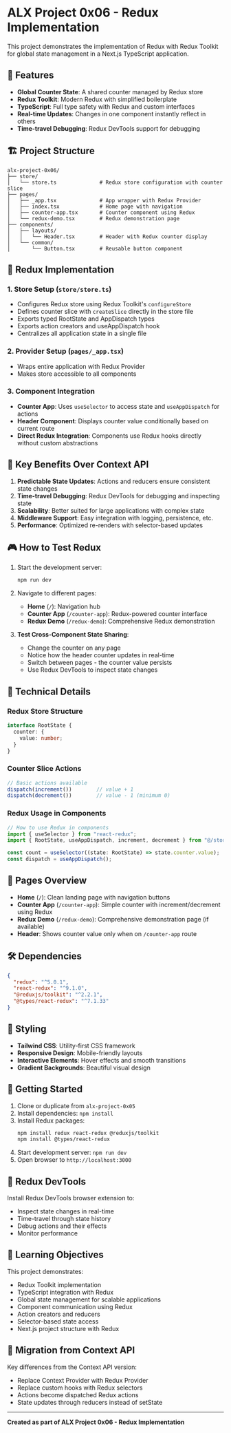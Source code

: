 # ALX Project 0x06 - Redux Implementation

This project demonstrates the implementation of Redux with Redux Toolkit for global state management in a Next.js TypeScript application.

## 🚀 Features

- **Global Counter State**: A shared counter managed by Redux store
- **Redux Toolkit**: Modern Redux with simplified boilerplate
- **TypeScript**: Full type safety with Redux and custom interfaces
- **Real-time Updates**: Changes in one component instantly reflect in others
- **Time-travel Debugging**: Redux DevTools support for debugging

## 🏗️ Project Structure

```text
alx-project-0x06/
├── store/
│   └── store.ts              # Redux store configuration with counter slice
├── pages/
│   ├── _app.tsx              # App wrapper with Redux Provider
│   ├── index.tsx             # Home page with navigation
│   ├── counter-app.tsx       # Counter component using Redux
│   └── redux-demo.tsx        # Redux demonstration page
├── components/
│   ├── layouts/
│   │   └── Header.tsx        # Header with Redux counter display
│   └── common/
│       └── Button.tsx        # Reusable button component
```

## 🎯 Redux Implementation

### 1. Store Setup (`store/store.ts`)

- Configures Redux store using Redux Toolkit's `configureStore`
- Defines counter slice with `createSlice` directly in the store file
- Exports typed RootState and AppDispatch types
- Exports action creators and useAppDispatch hook
- Centralizes all application state in a single file
### 2. Provider Setup (`pages/_app.tsx`)

- Wraps entire application with Redux Provider
- Makes store accessible to all components

### 3. Component Integration

- **Counter App**: Uses `useSelector` to access state and `useAppDispatch` for actions
- **Header Component**: Displays counter value conditionally based on current route
- **Direct Redux Integration**: Components use Redux hooks directly without custom abstractions

## 🌟 Key Benefits Over Context API

1. **Predictable State Updates**: Actions and reducers ensure consistent state changes
2. **Time-travel Debugging**: Redux DevTools for debugging and inspecting state
3. **Scalability**: Better suited for large applications with complex state
4. **Middleware Support**: Easy integration with logging, persistence, etc.
5. **Performance**: Optimized re-renders with selector-based updates

## 🎮 How to Test Redux

1. Start the development server:

   ```bash
   npm run dev
   ```

2. Navigate to different pages:
   - **Home** (`/`): Navigation hub
   - **Counter App** (`/counter-app`): Redux-powered counter interface
   - **Redux Demo** (`/redux-demo`): Comprehensive Redux demonstration

3. **Test Cross-Component State Sharing**:
   - Change the counter on any page
   - Notice how the header counter updates in real-time
   - Switch between pages - the counter value persists
   - Use Redux DevTools to inspect state changes

## 🔧 Technical Details

### Redux Store Structure

```typescript
interface RootState {
  counter: {
    value: number;
  }
}
```

### Counter Slice Actions

```typescript
// Basic actions available
dispatch(increment())        // value + 1
dispatch(decrement())        // value - 1 (minimum 0)
```

### Redux Usage in Components

```typescript
// How to use Redux in components
import { useSelector } from "react-redux";
import { RootState, useAppDispatch, increment, decrement } from "@/store/store";

const count = useSelector((state: RootState) => state.counter.value);
const dispatch = useAppDispatch();
```

## 📱 Pages Overview

- **Home** (`/`): Clean landing page with navigation buttons
- **Counter App** (`/counter-app`): Simple counter with increment/decrement using Redux
- **Redux Demo** (`/redux-demo`): Comprehensive demonstration page (if available)
- **Header**: Shows counter value only when on `/counter-app` route

## 🛠️ Dependencies

```json
{
  "redux": "^5.0.1",
  "react-redux": "^9.1.0",
  "@reduxjs/toolkit": "^2.2.1",
  "@types/react-redux": "^7.1.33"
}
```

## 🎨 Styling

- **Tailwind CSS**: Utility-first CSS framework
- **Responsive Design**: Mobile-friendly layouts
- **Interactive Elements**: Hover effects and smooth transitions
- **Gradient Backgrounds**: Beautiful visual design

## 🚦 Getting Started

1. Clone or duplicate from `alx-project-0x05`
2. Install dependencies: `npm install`
3. Install Redux packages:
   ```bash
   npm install redux react-redux @reduxjs/toolkit
   npm install @types/react-redux
   ```
4. Start development server: `npm run dev`
5. Open browser to `http://localhost:3000`

## 🧰 Redux DevTools

Install Redux DevTools browser extension to:
- Inspect state changes in real-time
- Time-travel through state history
- Debug actions and their effects
- Monitor performance

## 🎯 Learning Objectives

This project demonstrates:
- Redux Toolkit implementation
- TypeScript integration with Redux
- Global state management for scalable applications
- Component communication using Redux
- Action creators and reducers
- Selector-based state access
- Next.js project structure with Redux

## 🔄 Migration from Context API

Key differences from the Context API version:
- Replace Context Provider with Redux Provider
- Replace custom hooks with Redux selectors
- Actions become dispatched Redux actions
- State updates through reducers instead of setState

---

**Created as part of ALX Project 0x06 - Redux Implementation**
